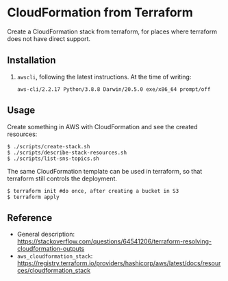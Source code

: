 # CloudFormation from Terraform

Create a CloudFormation stack from terraform, for places where terraform does
not have direct support.


## Installation

1. `awscli`, following the latest instructions.  At the time of writing:

    ```
    aws-cli/2.2.17 Python/3.8.8 Darwin/20.5.0 exe/x86_64 prompt/off
    ```


## Usage

Create something in AWS with CloudFormation and see the created resources:

```shell
$ ./scripts/create-stack.sh
$ ./scripts/describe-stack-resources.sh
$ ./scripts/list-sns-topics.sh
```

The same CloudFormation template can be used in terraform, so that terraform
still controls the deployment.

```shell
$ terraform init #do once, after creating a bucket in S3
$ terraform apply
```


## Reference

* General description:
  https://stackoverflow.com/questions/64541206/terraform-resolving-cloudformation-outputs
* `aws_cloudformation_stack`:
  https://registry.terraform.io/providers/hashicorp/aws/latest/docs/resources/cloudformation_stack
